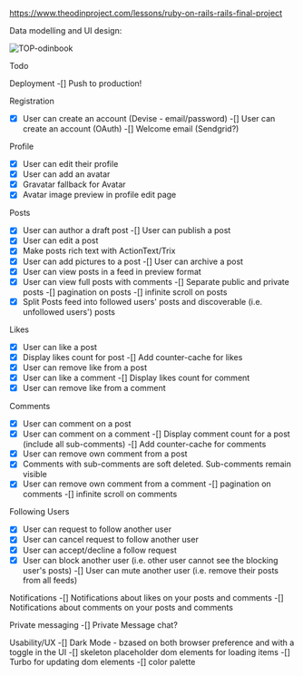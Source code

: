 https://www.theodinproject.com/lessons/ruby-on-rails-rails-final-project

Data modelling and UI design:

![TOP-odinbook](https://github.com/user-attachments/assets/ccb90176-9d3f-46c3-a128-b86ce90ccc65)


Todo

Deployment
-[] Push to production!

Registration
-[x] User can create an account (Devise - email/password)
-[] User can create an account (OAuth)
-[] Welcome email (Sendgrid?)

Profile
-[x] User can edit their profile
-[x] User can add an avatar
-[x] Gravatar fallback for Avatar
-[x] Avatar image preview in profile edit page

Posts
-[x] User can author a draft post
-[] User can publish a post
-[x] User can edit a post
-[x] Make posts rich text with ActionText/Trix
-[x] User can add pictures to a post
-[] User can archive a post
-[x] User can view posts in a feed in preview format
-[x] User can view full posts with comments
-[] Separate public and private posts
-[] pagination on posts
-[] infinite scroll on posts
-[x] Split Posts feed into followed users' posts and discoverable (i.e. unfollowed users') posts

Likes
-[x] User can like a post
-[x] Display likes count for post
-[] Add counter-cache for likes
-[x] User can remove like from a post
-[x] User can like a comment
-[] Display likes count for comment
-[x] User can remove like from a comment

Comments
-[x] User can comment on a post
-[x] User can comment on a comment
-[] Display comment count for a post (include all sub-comments)
-[] Add counter-cache for comments
-[x] User can remove own comment from a post
-[x] Comments with sub-comments are soft deleted. Sub-comments remain visible
-[x] User can remove own comment from a comment
-[] pagination on comments
-[] infinite scroll on comments

Following Users
-[x] User can request to follow another user
-[x] User can cancel request to follow another user
-[x] User can accept/decline a follow request
-[x] User can block another user (i.e. other user cannot see the blocking user's posts)
-[] User can mute another user (i.e. remove their posts from all feeds)

Notifications
-[] Notifications about likes on your posts and comments
-[] Notifications about comments on your posts and comments

Private messaging
-[] Private Message chat?

Usability/UX
-[] Dark Mode - bzased on both browser preference and with a toggle in the UI
-[] skeleton placeholder dom elements for loading items
-[] Turbo for updating dom elements
-[] color palette
